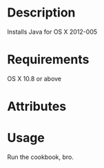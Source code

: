 Description
===========
Installs Java for OS X 2012-005

Requirements
============
OS X 10.8 or above

Attributes
==========

Usage
=====
Run the cookbook, bro.
